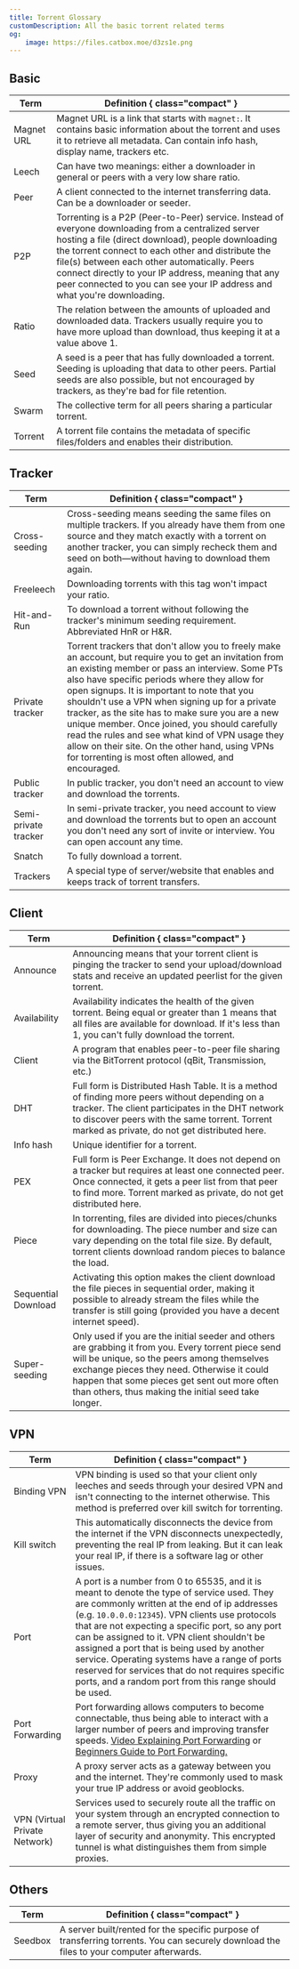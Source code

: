 ```yaml
---
title: Torrent Glossary
customDescription: All the basic torrent related terms
og:
    image: https://files.catbox.moe/d3zs1e.png
---
```


<GradientCard title="Torrent Glossary" description="All the basic torrent related terms" theme="turquoise" variant="thin"/>

## Basic

| Term             | Definition  { class="compact" }     |
|------------------|----------------------|
| Magnet URL | Magnet URL is a link that starts with `magnet:`. It contains basic information about the torrent and uses it to retrieve all metadata. Can contain info hash, display name, trackers etc. |
| Leech  | Can have two meanings: either a downloader in general or peers with a very low share ratio.  |
| Peer  | A client connected to the internet transferring data. Can be a downloader or seeder.   |
| P2P | Torrenting is a P2P (Peer-to-Peer) service. Instead of everyone downloading from a centralized server hosting a file (direct download), people downloading the torrent connect to each other and distribute the file(s) between each other automatically. Peers connect directly to your IP address, meaning that any peer connected to you can see your IP address and what you're downloading. |
| Ratio  | The relation between the amounts of uploaded and downloaded data. Trackers usually require you to have more upload than download, thus keeping it at a value above 1. |
| Seed   | A seed is a peer that has fully downloaded a torrent. Seeding is uploading that data to other peers. Partial seeds are also possible, but not encouraged by trackers, as they're bad for file retention. | 
| Swarm            | The collective term for all peers sharing a particular torrent.        |
| Torrent          | A torrent file contains the metadata of specific files/folders and enables their distribution.   |

## Tracker

| Term             | Definition  { class="compact" }     |
|------------------|----------------------|
| Cross-seeding | Cross-seeding means seeding the same files on multiple trackers. If you already have them from one source and they match exactly with a torrent on another tracker, you can simply recheck them and seed on both—without having to download them again. |
| Freeleech        | Downloading torrents with this tag won't impact your ratio.  |
| Hit-and-Run      | To download a torrent without following the tracker's minimum seeding requirement. Abbreviated HnR or H&R. |
| Private tracker | Torrent trackers that don't allow you to freely make an account, but require you to get an invitation from an existing member or pass an interview. Some PTs also have specific periods where they allow for open signups. It is important to note that you shouldn't use a VPN when signing up for a private tracker, as the site has to make sure you are a new unique member. Once joined, you should carefully read the rules and see what kind of VPN usage they allow on their site. On the other hand, using VPNs for torrenting is most often allowed, and encouraged. |
| Public tracker | In public tracker, you don't need an account to view and download the torrents. |
| Semi-private tracker | In semi-private tracker, you need account to view and download the torrents but to open an account you don't need any sort of invite or interview. You can open account any time. |
| Snatch           | To fully download a torrent.     |
| Trackers         | A special type of server/website that enables and keeps track of torrent transfers. |

## Client
| Term             | Definition  { class="compact" }     |
|------------------|----------------------|
| Announce | Announcing means that your torrent client is pinging the tracker to send your upload/download stats and receive an updated peerlist for the given torrent. |
| Availability | Availability indicates the health of the given torrent. Being equal or greater than 1 means that all files are available for download. If it's less than 1, you can't fully download the torrent. |
| Client           | A program that enables peer-to-peer file sharing via the BitTorrent protocol (qBit, Transmission, etc.) |
| DHT | Full form is Distributed Hash Table. It is a method of finding more peers without depending on a tracker. The client participates in the DHT network to discover peers with the same torrent. Torrent marked as private, do not get distributed here. |
| Info hash | Unique identifier for a torrent. |
| PEX | Full form is Peer Exchange. It does not depend on a tracker but requires at least one connected peer. Once connected, it gets a peer list from that peer to find more. Torrent marked as private, do not get distributed here. |
| Piece | In torrenting, files are divided into pieces/chunks for downloading. The piece number and size can vary depending on the total file size. By default, torrent clients download random pieces to balance the load. |
| Sequential Download  | Activating this option makes the client download the file pieces in sequential order, making it possible to already stream the files while the transfer is still going (provided you have a decent internet speed). |
| Super-seeding | Only used if you are the initial seeder and others are grabbing it from you. Every torrent piece send will be unique, so the peers among themselves exchange pieces they need. Otherwise it could happen that some pieces get sent out more often than others, thus making the initial seed take longer. |

## VPN

| Term             | Definition  { class="compact" }     |
|------------------|----------------------|
| Binding VPN | VPN binding is used so that your client only leeches and seeds through your desired VPN and isn't connecting to the internet otherwise. This method is preferred over kill switch for torrenting. |
| Kill switch | This automatically disconnects the device from the internet if the VPN disconnects unexpectedly, preventing the real IP from leaking. But it can leak your real IP, if there is a software lag or other issues. |
| Port | A port is a number from 0 to 65535, and it is meant to denote the type of service used. They are commonly written at the end of ip addresses (e.g. `10.0.0.0:12345`). VPN clients use protocols that are not expecting a specific port, so any port can be assigned to it. VPN client shouldn't be assigned a port that is being used by another service. Operating systems have a range of ports reserved for services that do not requires specific ports, and a random port from this range should be used. |
| Port Forwarding      | Port forwarding allows computers to become connectable, thus being able to interact with a larger number of peers and improving transfer speeds. [Video Explaining Port Forwarding](https://www.youtube.com/watch?v=2G1ueMDgwxw) or [Beginners Guide to Port Forwarding.](https://learn.g2.com/port-forwarding) |
| Proxy     | A proxy server acts as a gateway between you and the internet. They're commonly used to mask your true IP address or avoid geoblocks. |
| VPN (Virtual Private Network) | Services used to securely route all the traffic on your system through an encrypted connection to a remote server, thus giving you an additional layer of security and anonymity. This encrypted tunnel is what distinguishes them from simple proxies. |

## Others

| Term             | Definition  { class="compact" }     |
|------------------|----------------------|
| Seedbox          | A server built/rented for the specific purpose of transferring torrents. You can securely download the files to your computer afterwards.  |